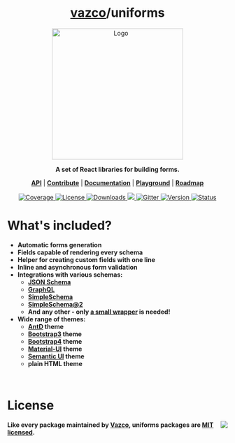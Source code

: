 <h1 align="center">
    <a href="https://github.com/vazco">vazco</a>/uniforms
</h1>

<p align="center">
    <img src="uniforms.png" alt="Logo" height="300">
</p>

<p align="center">
    <strong>A set of React libraries for building forms.</strong>
</p>

<p align="center">
    <strong><a href="https://vazco.github.io/uniforms/#/API.md">API</a></strong> |
    <strong><a href="https://github.com/vazco/uniforms/blob/master/.github/CONTRIBUTING.md">Contribute</a></strong> |
    <strong><a href="https://vazco.github.io/uniforms/#/introduction">Documentation</a></strong> |
    <strong><a href="https://vazco.github.io/uniforms/#/playground">Playground</a></strong> |
    <strong><a href="https://github.com/vazco/uniforms/projects/1">Roadmap</a></strong>
</p>

<p align="center">
    <a href="https://codecov.io/gh/vazco/uniforms">
        <img src="https://img.shields.io/codecov/c/github/vazco/uniforms.svg?style=flat-square" alt="Coverage">
    </a>
    <a href="https://npmjs.org/package/uniforms">
        <img src="https://img.shields.io/npm/l/uniforms.svg?style=flat-square" alt="License">
    </a>
    <a href="https://npmjs.org/package/uniforms">
        <img src="https://img.shields.io/npm/dm/uniforms.svg?style=flat-square" alt="Downloads">
    </a>
    <a href="https://vazco.eu">
        <img src="https://img.shields.io/badge/vazco-package-blue.svg?logo=data%3Aimage%2Fpng%3Bbase64%2CiVBORw0KGgoAAAANSUhEUgAAAA4AAAAOCAYAAAAfSC3RAAAABmJLR0QA%2FwD%2FAP%2BgvaeTAAAACXBIWXMAAAsTAAALEwEAmpwYAAAAB3RJTUUH4QMfFAIRHb8WQgAAAY1JREFUKM%2BNkLFrGgEUxr87FMnpnXdIqxi1Q3VxachgSbcOgRBCTMbgH9CCW%2BjSUminSpEmBEIpHW7rkCmQSSjEKVOGEAK5bOFyk4c5TMRTyZ1fl5aK9ai%2F8b334%2Ft4QBBmLQmz9jpoLSKYPQCfYdaezi6atTKAMoAYgK1pJ8LkQPr5JspHsbO%2BFilAEADQArCA3Ftn%2FC40KebPO4Ln37peNNxrFxPSXTaW9cPiewDbgYkkXwBYB3B5dHES3W8cpM254ctOJhr3wsKqs7Zj%2FdOZZITkMf9yT%2FKq3e18eHf47fmTT5XE1H%2BQ3GAwDyQ%2FkkxMSvLvhP%2FxZVLc42zYJBf%2FSPMkW57nsd%2Fv03VdDgYDjkajIPkryVDIdd1Xtm0%2Fdhznptvtmr7vu5IkRRRFySiKko%2FH45BlebzgJoBdodls%2FjAM49SyrIau69etVmsIIFStVnPFYvFZoVBY1jRtJZlMpjRNm5MkCaIofhfq9XrMMIyeruuc9u1KpRIulUqqqqpLqqqW0%2Bl0OZVKyb8ANqUwunhV3dcAAAAASUVORK5CYII%3D&style=flat-square">
    </a>
    <a href="https://gitter.im/vazco/uniforms">
        <img src="https://img.shields.io/gitter/room/vazco/uniforms.svg?style=flat-square" alt="Gitter">
    </a>
    <a href="https://npmjs.org/package/uniforms">
        <img src="https://img.shields.io/npm/v/uniforms.svg?style=flat-square" alt="Version">
    </a>
    <a href="https://travis-ci.org/vazco/uniforms">
        <img src="https://img.shields.io/travis/vazco/uniforms.svg?style=flat-square" alt="Status">
    </a>
</p>

# What's included?

- **Automatic forms generation**
- **Fields capable of rendering every schema**
- **Helper for creating custom fields with one line**
- **Inline and asynchronous form validation**
- **Integrations with various schemas:**
  - **[JSON Schema](http://json-schema.org/)**
  - **[GraphQL](https://github.com/graphql/graphql-js)**
  - **[SimpleSchema](https://github.com/aldeed/meteor-simple-schema)**
  - **[SimpleSchema@2](https://github.com/aldeed/node-simple-schema)**
  - **And any other - only [a small wrapper](https://vazco.github.io/uniforms/#/introduction) is needed!**
- **Wide range of themes:**
  - **[AntD](https://ant.design/) theme**
  - **[Bootstrap3](http://getbootstrap.com/docs/3.3/) theme**
  - **[Bootstrap4](http://getbootstrap.com/) theme**
  - **[Material-UI](https://material-ui.com/) theme**
  - **[Semantic UI](http://semantic-ui.com/) theme**
  - **plain HTML theme**

<br>

# License

<img src="https://vazco.eu/banner.png" align="right">

**Like every package maintained by [Vazco](https://vazco.eu/), uniforms packages are [MIT licensed](https://github.com/vazco/uniforms/blob/master/LICENSE).**
